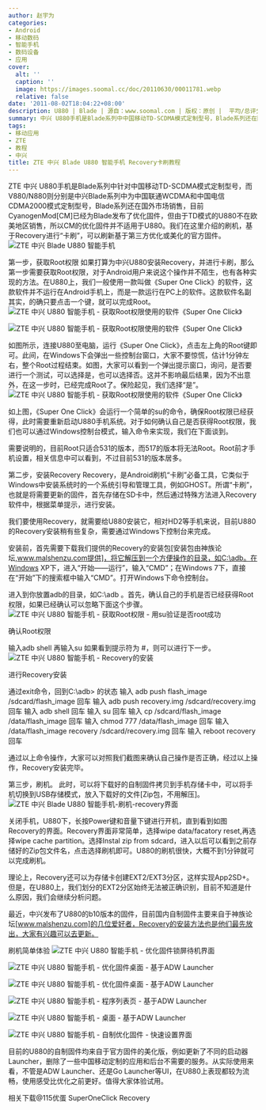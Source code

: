 ```yaml
---
author: 赵宇为
categories:
- Android
- 移动数码
- 智能手机
- 数码设备
- 应用
cover:
  alt: ''
  caption: ''
  image: https://images.soomal.cc/doc/20110630/00011781.webp
  relative: false
date: '2011-08-02T18:04:22+08:00'
description: U880 | Blade | 源自：www.soomal.com | 版权：原创 |  平均/总评分：08.00/64
summary: 中兴 U880手机是Blade系列中中国移动TD-SCDMA模式定制型号，Blade系列还在国外市场销售，目前CyanogenMod[CM]已经为Blade发布了优化固件，但由于TD模式的U880不在欧美地区销售，所以CM的优化固件并不适用于U880。我们在这里介绍的刷机，基于Recovery进行“卡刷”，可以刷新基于第三方优化或美化的官方固件。
tags:
- 移动应用
- ZTE
- 教程
- 中兴
title: ZTE 中兴 Blade U880 智能手机 Recovery卡刷教程
---
```


ZTE 中兴 U880手机是Blade系列中针对中国移动TD-SCDMA模式定制型号，而V880/N880则分别是中兴Blade系列中为中国联通WCDMA和中国电信CDMA2000模式定制型号，Blade系列还在国外市场销售，目前CyanogenMod[CM]已经为Blade发布了优化固件，但由于TD模式的U880不在欧美地区销售，所以CM的优化固件并不适用于U880。我们在这里介绍的刷机，基于Recovery进行“卡刷”，可以刷新基于第三方优化或美化的官方固件。
![ZTE 中兴 Blade U880 智能手机](https://images.soomal.cc/doc/20110630/00011781.webp)




第一步，获取Root权限
如果打算为中兴U880安装Recovery，并进行卡刷，那么第一步需要获取Root权限，对于Android用户来说这个操作并不陌生，也有各种实现的方法。在U880上，我们一般使用一款叫做《Super One Click》的软件，这款软件并不运行在Android手机上，而是一款运行在PC上的软件。这款软件名副其实，的确只要点击一个键，就可以完成Root。
![ZTE 中兴 U880 智能手机 - 获取Root权限使用的软件《Super One Click》](https://images.soomal.cc/doc/20110802/00012488.webp)




![ZTE 中兴 U880 智能手机 - 获取Root权限使用的软件《Super One Click》](https://images.soomal.cc/doc/20110802/00012489.webp)






如图所示，连接U880至电脑，运行《Super One Click》，点击左上角的Root键即可。此间，在Windows下会弹出一些控制台窗口，大家不要惊慌，估计1分钟左右，整个Root过程结束。如图，大家可以看到一个弹出提示窗口，询问，是否要进行一个测试，可以选择是，也可以选择否。这并不影响最后结果，因为不出意外，在这一步时，已经完成Root了。保险起见，我们选择“是”。
![ZTE 中兴 U880 智能手机 - 获取Root权限使用的软件《Super One Click》](https://images.soomal.cc/doc/20110802/00012490.webp)





如上图，《Super One Click》会运行一个简单的su的命令，确保Root权限已经获得，此时需要重新启动U880手机系统。对于如何确认自己是否获得Root权限，我们也可以通过Windows控制台模式，输入命令来实现，我们在下面谈到。

需要说明的，目前Root只适合531的版本，而517的版本将无法Root。Root前才手机设置，相关信息中可以看到，不过目前531的版本居多。

第二步，安装Recovery
Recovery，是Android刷机“卡刷”必备工具，它类似于Windows中安装系统时的一个系统引导和管理工具，例如GHOST。所谓“卡刷”，也就是将需要更新的固件，首先存储在SD卡中，然后通过特殊方法进入Recovery软件中，根据菜单提示，进行安装。

我们要使用Recovery，就需要给U880安装它，相对HD2等手机来说，目前U880的Recovery安装稍有些复杂，需要通过Windows下控制台来完成。

安装前，首先需要下载我们提供的Recovery的安装包[安装包由神族论坛,www.malshenzu.com提供]，将它解压到一个方便操作的目录，如C:\adb。在Windows XP下，进入“开始――运行”，输入“CMD”；在Windows 7下，直接在“开始”下的搜索框中输入“CMD”。打开Windows下命令控制台。

进入到你放置adb的目录，如C:\adb 。首先，确认自己的手机是否已经获得Root权限，如果已经确认可以忽略下面这个步骤。
![ZTE 中兴 U880 智能手机 - 获取Root权限 - 用su验证是否root成功](https://images.soomal.cc/doc/20110802/00012491.webp)




确认Root权限

输入adb shell
再输入su
如果看到提示符为 #，则可以进行下一步。
![ZTE 中兴 U880 智能手机 - Recovery的安装](https://images.soomal.cc/doc/20110802/00012492.webp)




进行Recovery安装

通过exit命令，回到C:\adb> 的状态
输入 adb push flash_image /sdcard/flash_image 回车
输入 adb push recovery.img /sdcard/recovery.img 回车 
输入 adb shell 回车
输入 su 回车
输入 cp /sdcard/flash_image /data/flash_image 回车
输入 chmod 777 /data/flash_image 回车
输入 /data/flash_image recovery /sdcard/recovery.img 回车
输入 reboot recovery 回车


通过以上命令操作，大家可以对照我们截图来确认自己操作是否正确，经过以上操作，Recovery安装完毕。

第三步，刷机。
此时，可以将下载好的自制固件拷贝到手机存储卡中，可以将手机切换到USB存储模式，放入下载好的文件[Zip包，不用解压]。
![ZTE 中兴 Blade U880 智能手机-刷机-recovery界面](https://images.soomal.cc/doc/20110802/00012499.webp)




关闭手机，U880下，长按Power键和音量下键进行开机，直到看到如图Recovery的界面。Recovery界面非常简单，选择wipe data/facatory reset,再选择wipe cache partition。选择Instal zip from sdcard，进入以后可以看到之前存储好的Zip包文件名，点击选择刷机即可。U880的刷机很快，大概不到1分钟就可以完成刷机。

理论上，Recovery还可以为存储卡创建EXT2/EXT3分区，这样实现App2SD+。但是，在U880上，我们划分的EXT2分区始终无法被正确识别，目前不知道是什么原因，我们会继续分析问题。

最近，中兴发布了U880的b10版本的固件，目前国内自制固件主要来自于神族论坛[www.malshenzu.com]的几位爱好者，Recovery的安装方法也是他们最先放出，大家有兴趣可以去更新。

刷机简单体验
![ZTE 中兴 U880 智能手机 - 优化固件锁屏待机界面](https://images.soomal.cc/doc/20110802/00012493.webp)




![ZTE 中兴 U880 智能手机 - 优化固件桌面 - 基于ADW Launcher](https://images.soomal.cc/doc/20110802/00012494.webp)




![ZTE 中兴 U880 智能手机 - 优化固件桌面 - 基于ADW Launcher](https://images.soomal.cc/doc/20110802/00012495.webp)




![ZTE 中兴 U880 智能手机 - 程序列表页 - 基于ADW Launcher](https://images.soomal.cc/doc/20110802/00012496.webp)




![ZTE 中兴 U880 智能手机 - 桌面 - 基于ADW Launcher](https://images.soomal.cc/doc/20110802/00012497.webp)




![ZTE 中兴 U880 智能手机 - 自制优化固件 - 快速设置界面](https://images.soomal.cc/doc/20110802/00012498.webp)




目前的U880的自制固件均来自于官方固件的美化版，例如更新了不同的启动器Launcher，删除了一些中国移动定制的应用和后台不需要的服务。从实际使用来看，不管是ADW Launcher、还是Go Launcher等UI，在U880上表现都较为流畅，使用感受比优化之前更好。值得大家体验试用。

相关下载@115优蛋
SuperOneClick
Recovery